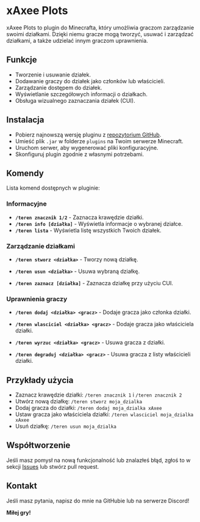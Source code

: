 # xAxee Plots

xAxee Plots to plugin do Minecrafta, który umożliwia graczom zarządzanie swoimi działkami. Dzięki niemu gracze mogą tworzyć, usuwać i zarządzać działkami, a także udzielać innym graczom uprawnienia.

## Funkcje
- Tworzenie i usuwanie działek.
- Dodawanie graczy do działek jako członków lub właścicieli.
- Zarządzanie dostępem do działek.
- Wyświetlanie szczegółowych informacji o działkach.
- Obsługa wizualnego zaznaczania działek (CUI).

## Instalacja
-   Pobierz najnowszą wersję pluginu z [repozytorium GitHub](https://github.com/xAxee/xAxee-Plots/tree/main).
- Umieść plik `.jar` w folderze `plugins` na Twoim serwerze Minecraft.
- Uruchom serwer, aby wygenerować pliki konfiguracyjne.
- Skonfiguruj plugin zgodnie z własnymi potrzebami.

## Komendy
Lista komend dostępnych w pluginie:

### Informacyjne
- **`/teren znacznik 1/2`**  - Zaznacza krawędzie działki.
- **`/teren info [działka]`** - Wyświetla informacje o wybranej działce.
- **`/teren lista`**  - Wyświetla listę wszystkich Twoich działek.

### Zarządzanie działkami
- **`/teren stworz <działka>`** - Tworzy nową działkę.

- **`/teren usun <działka>`**  - Usuwa wybraną działkę.

- **`/teren zaznacz [działka]`** - Zaznacza działkę przy użyciu CUI.

### Uprawnienia graczy
- **`/teren dodaj <działka> <gracz>`** - Dodaje gracza jako członka działki.

- **`/teren wlasciciel <działka> <gracz>`** - Dodaje gracza jako właściciela działki.

- **`/teren wyrzuc <działka> <gracz>`**  - Usuwa gracza z działki.

- **`/teren degraduj <działka> <gracz>`**  - Usuwa gracza z listy właścicieli działki.

## Przykłady użycia
- Zaznacz krawędzie działki: `/teren znacznik 1` i `/teren znacznik 2`
- Utwórz nową działkę:  `/teren stworz moja_dzialka`
- Dodaj gracza do działki:  `/teren dodaj moja_dzialka xAxee`
- Ustaw gracza jako właściciela działki:  `/teren wlasciciel moja_dzialka xAxee`
- Usuń działkę:  `/teren usun moja_dzialka`

## Współtworzenie
Jeśli masz pomysł na nową funkcjonalność lub znalazłeś błąd, zgłoś to w sekcji [Issues](https://github.com/xAxee/xAxee-Plots/issues) lub stwórz pull request.

## Kontakt
Jeśli masz pytania, napisz do mnie na GitHubie lub na serwerze Discord!

**Miłej gry!**
